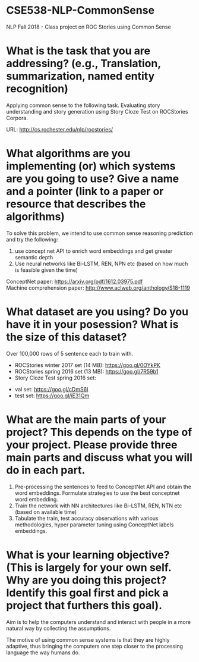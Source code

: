 # CSE538-NLP-CommonSense
NLP Fall 2018 - Class project on ROC Stories using Common Sense

# What is the task that you are addressing? (e.g., Translation, summarization, named entity recognition)
Applying common sense to the following task.
Evaluating story understanding and story generation using Story Cloze Test on ROCStories Corpora.

URL: http://cs.rochester.edu/nlp/rocstories/

# What algorithms are you implementing (or) which systems are you going to use? Give a name and a pointer (link to a paper or resource that describes the algorithms) 

To solve this problem, we intend to use common sense reasoning prediction and try the following:
1. use concept net API to enrich word embeddings and get greater semantic depth
2. Use neural networks like Bi-LSTM, REN, NPN etc (based on how much is feasible given the time)

ConceptNet paper: https://arxiv.org/pdf/1612.03975.pdf        
Machine comprehension paper: http://www.aclweb.org/anthology/S18-1119

# What dataset are you using? Do you have it in your posession? What is the size of this dataset?

Over 100,000 rows of 5 sentence each to train with.

- ROCStories winter 2017 set (14 MB): https://goo.gl/0OYkPK
- ROCStories spring 2016 set (13 MB): https://goo.gl/7R59b1
- Story Cloze Test spring 2016 set:
* val set: https://goo.gl/cDmS6I
* test set: https://goo.gl/iE31Qm 

# What are the main parts of your project? This depends on the type of your project. Please provide three main parts and discuss what you will do in each part. 

1. Pre-processing the sentences to feed to ConceptNet API and obtain the word embeddings. Formulate strategies to use the best conceptnet word embedding.
2. Train the network with NN architectures like Bi-LSTM, REN, NTN etc (based on available time)
3. Tabulate the  train, test accuracy observations with various methodologies, hyper parameter tuning  using ConceptNet labels embeddings.

# What is your learning objective? (This is largely for your own self. Why are you doing this project? Identify this goal first and pick a project that furthers this goal).

Aim is to help the computers understand and interact with people in a more natural way by collecting the assumptions. 

The motive of using common sense systems is that they are highly adaptive, thus bringing the computers one step closer to the processing language the way humans do. 


